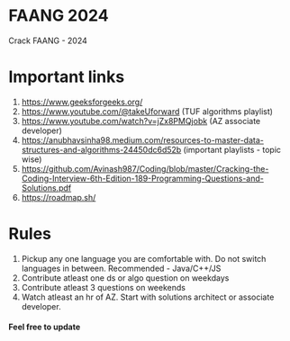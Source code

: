 # FAANG 2024
Crack FAANG - 2024


# Important links
1. https://www.geeksforgeeks.org/
2. https://www.youtube.com/@takeUforward (TUF algorithms playlist)
3. https://www.youtube.com/watch?v=jZx8PMQjobk (AZ associate developer)
4. https://anubhavsinha98.medium.com/resources-to-master-data-structures-and-algorithms-24450dc6d52b (important playlists - topic wise)
5. https://github.com/Avinash987/Coding/blob/master/Cracking-the-Coding-Interview-6th-Edition-189-Programming-Questions-and-Solutions.pdf
6. https://roadmap.sh/

# Rules
1. Pickup any one language you are comfortable with. Do not switch languages in between. Recommended - Java/C++/JS
2. Contribute atleast one ds or algo question on weekdays
3. Contribute atleast 3 questions on weekends
4. Watch atleast an hr of AZ. Start with solutions architect or associate developer.

#### Feel free to update
